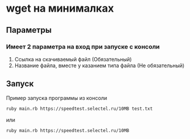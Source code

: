 # wget на минималках

## Параметры
### Имеет 2 параметра на вход при запуске с консоли
1. Ссылка на скачиваемый файл (Обязательный)
2. Название файла, вместе у казанием типа файла (Не обязательный)

## Запуск

Пример запуска программы из консоли

```sh
ruby main.rb https://speedtest.selectel.ru/10MB test.txt
```
или 
```sh
ruby main.rb https://speedtest.selectel.ru/10MB
```
